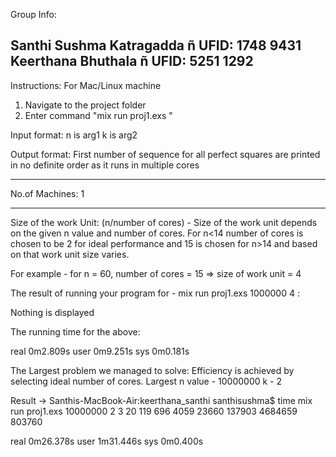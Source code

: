 Group Info:

Santhi Sushma Katragadda ñ UFID: 1748 9431
Keerthana Bhuthala ñ UFID: 5251 1292
------------------------------------------------
Instructions:
For Mac/Linux machine
1) Navigate to the project folder
2) Enter command "mix run proj1.exs <arg1> <arg2>"

Input format:
n is arg1
k is arg2

Output format:
First number of sequence for all perfect squares are printed in no definite order as it runs in multiple cores


------------------------------------------------
No.of Machines:
1



-------------------------------------------------

Size of the work Unit: (n/number of cores) - Size of the work unit depends on the given n value and number of cores. For n<14 number of cores is chosen to be 2 for ideal performance and 15 is chosen for n>14 and based on that work unit size varies.

For example - for n = 60, number of cores = 15 => size of work unit = 4

The result of running your program for - mix run proj1.exs 1000000 4 : 

Nothing is displayed


The running time for the above: 

real	0m2.809s
user	0m9.251s
sys	  0m0.181s

The Largest problem we managed to solve: 
Efficiency is achieved by selecting ideal number of cores.
Largest n value - 10000000 k - 2

Result ->
Santhis-MacBook-Air:keerthana_santhi santhisushma$ time mix run proj1.exs 10000000 2
3
20
119
696
4059
23660
137903
4684659
803760

real	0m26.378s
user	1m31.446s
sys	0m0.400s

